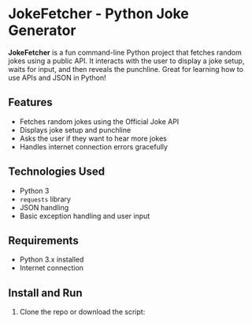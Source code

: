 # JokeFetcher - Python Joke Generator

**JokeFetcher** is a fun command-line Python project that fetches random jokes using a public API. It interacts with the user to display a joke setup, waits for input, and then reveals the punchline. Great for learning how to use APIs and JSON in Python!

## Features

- Fetches random jokes using the Official Joke API
- Displays joke setup and punchline
- Asks the user if they want to hear more jokes
- Handles internet connection errors gracefully

## Technologies Used

- Python 3
- `requests` library
- JSON handling
- Basic exception handling and user input

## Requirements

- Python 3.x installed
- Internet connection

## Install and Run

1. Clone the repo or download the script:
